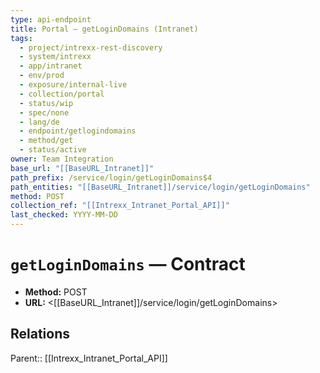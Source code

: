 ```yaml
---
type: api-endpoint
title: Portal — getLoginDomains (Intranet)
tags:
  - project/intrexx-rest-discovery
  - system/intrexx
  - app/intranet
  - env/prod
  - exposure/internal-live
  - collection/portal
  - status/wip
  - spec/none
  - lang/de
  - endpoint/getlogindomains
  - method/get
  - status/active
owner: Team Integration
base_url: "[[BaseURL_Intranet]]"
path_prefix: /service/login/getLoginDomains$4
path_entities: "[[BaseURL_Intranet]]/service/login/getLoginDomains"
method: POST
collection_ref: "[[Intrexx_Intranet_Portal_API]]"
last_checked: YYYY-MM-DD
---
```


# `getLoginDomains` — Contract
- **Method:** POST
- **URL:** <[[BaseURL_Intranet]]/service/login/getLoginDomains>

## Relations
Parent:: [[Intrexx_Intranet_Portal_API]]
